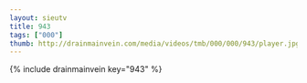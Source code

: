```yaml
--- 
layout: sieutv
title: 943
tags: ["000"]
thumb: http://drainmainvein.com/media/videos/tmb/000/000/943/player.jpg
---
```

{% include drainmainvein key="943" %} 
